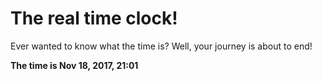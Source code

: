 # The real time clock!

Ever wanted to know what the time is? Well, your journey is about to end!

**The time is Nov 18, 2017, 21:01**